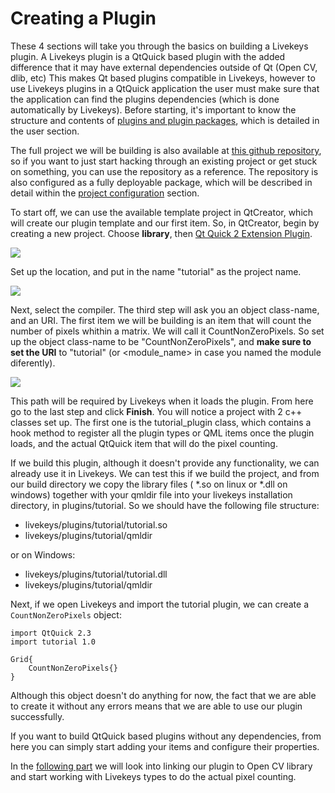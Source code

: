 
# Creating a Plugin

These 4 sections will take you through the basics on building a Livekeys plugin. A Livekeys plugin is a QtQuick based
plugin with the added difference that it may have external dependencies outside of Qt (Open CV, dlib, etc)
This makes Qt based plugins compatible in Livekeys, however to use Livekeys plugins in a QtQuick application
the user must make sure that the application can find the plugins dependencies (which is done automatically by
Livekeys). Before starting, it's important to know the structure and contents of
[plugins and plugin packages](Plugins), which is detailed in the user section.

The full project we will be building is also available at [this github repository](https://github.com/live-keys/live-tutorial), so if you want to just
start hacking through an existing project or get stuck on something, you can use the repository as a reference. The
repository is also configured as a fully deployable package, which will be described in detail within the [project configuration](Project_Configuration) section.

To start off, we can use the available template project in QtCreator, which will create our plugin
template and our first item. So, in QtCreator, begin by creating a new project. Choose **library**, then
[Qt Quick 2 Extension Plugin]().

![](../src/images/api_creating_1.png)

Set up the location, and put in the name "tutorial" as the project name.

![](../src/images/api_creating_2.png)

Next, select the compiler. The third step will ask you an object class-name, and an URI. The first item we will be
building is an item that will count the number of pixels whithin a matrix. We will call it CountNonZeroPixels. So
set up the object class-name to be "CountNonZeroPixels", and **make sure to set the URI** to "tutorial"
(or <module_name> in case you named the module diferently).

![](../src/images/api_creating_3.png)

This path will be required by Livekeys when it loads the plugin. From here go to the last step and click **Finish**. You
will notice a project with 2 c++ classes set up. The first one is the tutorial_plugin class, which contains a hook
method to register all the plugin types or QML items once the plugin loads, and the actual QtQuick item that will do
the pixel counting.

If we build this plugin, although it doesn't provide any functionality, we can already use it in Livekeys. We can test
this if we build the project, and from our build directory we copy the library files ( *.so on linux or *.dll on
windows) together with your qmldir file into your livekeys installation directory, in plugins/tutorial. So we should
have the following file structure:
* livekeys/plugins/tutorial/tutorial.so
* livekeys/plugins/tutorial/qmldir

or on Windows:
* livekeys/plugins/tutorial/tutorial.dll
* livekeys/plugins/tutorial/qmldir

Next, if we open Livekeys and import the tutorial plugin, we can create a `CountNonZeroPixels` object:

```
import QtQuick 2.3
import tutorial 1.0

Grid{
    CountNonZeroPixels{}
}
```

Although this object doesn't do anything for now, the fact that we are able to create it without any errors
means that we are able to use our plugin successfully.

If you want to build QtQuick based plugins without any dependencies, from here you can simply start adding your items
and configure their properties.

In the [following part](Creating_a_Livekeys_based_Plugin) we will look into linking our plugin to Open CV library and
start working with Livekeys types to do the actual pixel counting.
